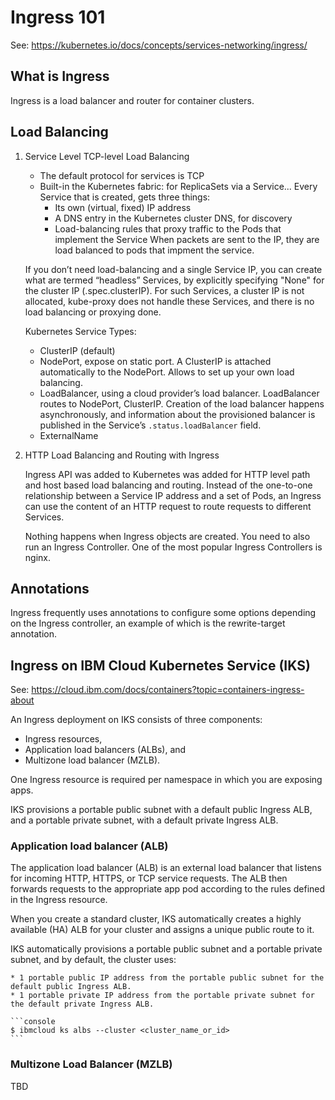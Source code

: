 # Ingress 101

See: https://kubernetes.io/docs/concepts/services-networking/ingress/

## What is Ingress

Ingress is a load balancer and router for container clusters.

## Load Balancing

1. Service Level TCP-level Load Balancing

    * The default protocol for services is TCP
    * Built-in the Kubernetes fabric: for ReplicaSets via a Service... Every Service that is created, gets three things:
        * Its own (virtual, fixed) IP address
        * A DNS entry in the Kubernetes cluster DNS, for discovery
        * Load-balancing rules that proxy traffic to the Pods that implement the Service
        When packets are sent to the IP, they are load balanced to pods that impment the service. 

    If you don’t need load-balancing and a single Service IP, you can create what are termed “headless” Services, by explicitly specifying "None" for the cluster IP (.spec.clusterIP). For such Services, a cluster IP is not allocated, kube-proxy does not handle these Services, and there is no load balancing or proxying done.

    Kubernetes Service Types:
    * ClusterIP (default)
    * NodePort, expose on static port. A ClusterIP is attached automatically to the NodePort. Allows to set up your own load balancing.
    * LoadBalancer, using a cloud provider’s load balancer. LoadBalancer routes to NodePort, ClusterIP. Creation of the load balancer happens asynchronously, and information about the provisioned balancer is published in the Service’s `.status.loadBalancer` field.
    * ExternalName

2. HTTP Load Balancing and Routing with Ingress

    Ingress API was added to Kubernetes was added for HTTP level path and host based load balancing and routing. Instead of the one-to-one relationship between a Service IP address and a set of Pods, an Ingress can use the content of an HTTP request to route requests to different Services.

    Nothing happens when Ingress objects are created. You need to also run an Ingress Controller. One of the most popular Ingress Controllers is nginx.

## Annotations

Ingress frequently uses annotations to configure some options depending on the Ingress controller, an example of which is the rewrite-target annotation. 

## Ingress on IBM Cloud Kubernetes Service (IKS)

See: https://cloud.ibm.com/docs/containers?topic=containers-ingress-about

An Ingress deployment on IKS consists of three components: 
* Ingress resources, 
* Application load balancers (ALBs), and 
* Multizone load balancer (MZLB).

One Ingress resource is required per namespace in which you are exposing apps.

IKS provisions a portable public subnet with a default public Ingress ALB, and a portable private subnet, with a default private Ingress ALB.

### Application load balancer (ALB)

The application load balancer (ALB) is an external load balancer that listens for incoming HTTP, HTTPS, or TCP service requests. The ALB then forwards requests to the appropriate app pod according to the rules defined in the Ingress resource.

When you create a standard cluster, IKS automatically creates a highly available (HA) ALB for your cluster and assigns a unique public route to it. 

IKS automatically provisions a portable public subnet and a portable private subnet, and by default, the cluster uses:

    * 1 portable public IP address from the portable public subnet for the default public Ingress ALB.
    * 1 portable private IP address from the portable private subnet for the default private Ingress ALB.

    ```console
    $ ibmcloud ks albs --cluster <cluster_name_or_id>
    ```

### Multizone Load Balancer (MZLB)
TBD



